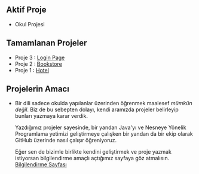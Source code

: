 ## Aktif Proje

- Okul Projesi

## Tamamlanan Projeler

- Proje 3 : [Login Page](PT3-LoginPage)
- Proje 2 : [Bookstore](PT2-Bookstore)
- Proje 1 : [Hotel](PT1-Hotel)  

## Projelerin Amacı

- Bir dili sadece okulda yapılanlar üzerinden öğrenmek maalesef *mümkün değil*. Biz de bu sebepten dolayı, kendi aramızda projeler belirleyip bunları yazmaya karar verdik.

	Yazdığımız projeler sayesinde, bir yandan Java'yı ve Nesneye Yönelik Programlama yetimizi geliştirmeye çalışken bir yandan da bir ekip olarak GitHub üzerinde nasıl çalışır öğreniyoruz.

	Eğer sen de bizimle birlikte kendini geliştirmek ve proje yazmak istiyorsan bilgilendirme amaçlı açtığımız sayfaya göz atmalısın. [Bilgilendirme Sayfası](https://github.com/java-util-help/info/blob/master/README.md)
